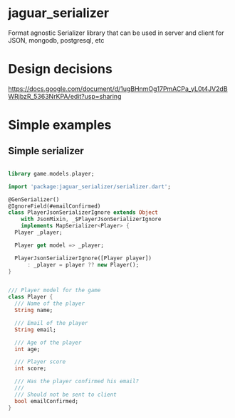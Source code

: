 # jaguar_serializer
Format agnostic Serializer library that can be used in server and client for JSON, mongodb, postgresql, etc

# Design decisions

https://docs.google.com/document/d/1ugBHnmOg17PmACPa_yL0t4JV2dBWRjbzR_5363NrKPA/edit?usp=sharing

# Simple examples

## Simple serializer

```dart

library game.models.player;

import 'package:jaguar_serializer/serializer.dart';

@GenSerializer()
@IgnoreField(#emailConfirmed)
class PlayerJsonSerializerIgnore extends Object
    with JsonMixin, _$PlayerJsonSerializerIgnore
    implements MapSerializer<Player> {
  Player _player;

  Player get model => _player;

  PlayerJsonSerializerIgnore([Player player])
      : _player = player ?? new Player();
}


/// Player model for the game
class Player {
  /// Name of the player
  String name;

  /// Email of the player
  String email;

  /// Age of the player
  int age;

  /// Player score
  int score;

  /// Has the player confirmed his email?
  ///
  /// Should not be sent to client
  bool emailConfirmed;
}
```

